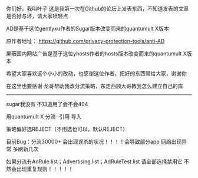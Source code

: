你们好，我叫叶子 这是我第一次在Github的论坛上发表东西，不知道发表的文章是否好与坏，请大家喷轻点 

AD是基于这位gentlyxu作者的Sugar版本改变而来的quantumult X版本

原作者地址：
https://github.com/privacy-protection-tools/anti-AD

屏蔽国内网站广告是基于这位yhosts作者的hosts版本改变而来的quantumult X版本

希望大家喜欢这个小小的改动，也感谢这位作者，把好的东西带给大家，谢谢你

在这里也要感谢
龙哥帮助我改分流策略，东走西顾大哥教我怎么建立自己的库

---------------------------------------------------

sugar我没有 不知道用了会不会404

用quantumult X  分流 -引用 导入 

策略偏好选REJECT（不用选也可以，默认REJECT）

目前Bug：分流30000+ 会出现误杀的状况！！！！会导致部分app 网络出现异常 多刷新几次

如果分流有AdRule.list；Advertising.list；AdRuleTest.list 
请全部选择禁用它 不然会出现重复规则！！！！！

